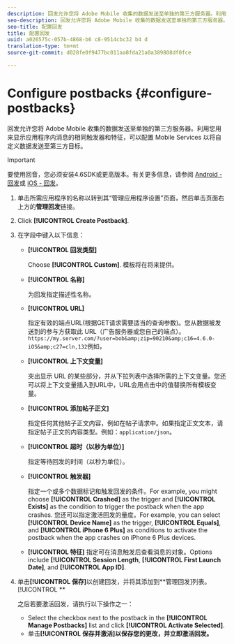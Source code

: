 ```yaml
---
description: 回发允许您将 Adobe Mobile 收集的数据发送至单独的第三方服务器。利用您用来显示应用程序内消息的相同触发器和特征，可以配置 Mobile Services 以将自定义数据发送至第三方目标。
seo-description: 回发允许您将 Adobe Mobile 收集的数据发送至单独的第三方服务器。利用您用来显示应用程序内消息的相同触发器和特征，可以配置 Mobile Services 以将自定义数据发送至第三方目标。
seo-title: 配置回发
title: 配置回发
uuid: a026575c-057b-4868-b6 c8-9514cbc32 b4 d
translation-type: tm+mt
source-git-commit: d028fe0f9477bc011aa8fda21a0a389808df0fce

---
```



# Configure postbacks {#configure-postbacks}

回发允许您将 Adobe Mobile 收集的数据发送至单独的第三方服务器。利用您用来显示应用程序内消息的相同触发器和特征，可以配置 Mobile Services 以将自定义数据发送至第三方目标。

>[!IMPORTANT]
>
>要使用回音，您必须安装4.6SDK或更高版本。有关更多信息，请参阅 [Android - 回发](/help/android/analytics-main/postbacks/postbacks.md)或 [iOS - 回发](/help/ios/analytics-main/postback/postback.md)。

1. 单击所需应用程序的名称以转到其“管理应用程序设置”页面，然后单击页面右上方的&#x200B;**管理回发**&#x200B;链接。
1. Click **[!UICONTROL Create Postback]**.
1. 在字段中键入以下信息：

   * **[!UICONTROL 回发类型]**

      Choose **[!UICONTROL Custom]**. 模板将在将来提供。

   * **[!UICONTROL 名称]**

      为回发指定描述性名称。

   * **[!UICONTROL URL]**

      指定有效的端点URL(根据GET请求需要适当的查询参数)。您从数据被发送到的参与方获取此 URL（广告服务器或您自己的端点）。`https://my.server.com/?user=bob&amp;zip=90210&amp;c16=4.6.0-iOS&amp;c27=cln,132`例如，

   * **[!UICONTROL 上下文变量]**

      突出显示 URL 的某些部分，并从下拉列表中选择所需的上下文变量。您还可以将上下文变量插入到URL中，URL会用点击中的值替换所有模板变量。

   * **[!UICONTROL 添加帖子正文]**

      指定任何其他帖子正文内容，例如在帖子请求中。如果指定正文文本，请指定帖子正文的内容类型。例如：`application/json`。

   * **[!UICONTROL 超时（以秒为单位）]**

      指定等待回发的时间（以秒为单位）。

   * **[!UICONTROL 触发器]**

      指定一个或多个数据标记和触发回发的条件。For example, you might choose **[!UICONTROL Crashed]** as the trigger and **[!UICONTROL Exists]** as the condition to trigger the postback when the app crashes. 您还可以指定激活回发的量度。For example, you can select **[!UICONTROL Device Name]** as the trigger, **[!UICONTROL Equals]**, and **[!UICONTROL iPhone 6 Plus]** as conditions to activate the postback when the app crashes on iPhone 6 Plus devices.

   * **[!UICONTROL 特征]**
   指定可在消息触发后查看消息的对象。Options include **[!UICONTROL Session Length**, **[!UICONTROL First Launch Date]**, and **[!UICONTROL App ID]**.

1. 单击&#x200B;**[!UICONTROL 保存]**&#x200B;以创建回发，并将其添加到&#x200B;**管理回发]列表。[!UICONTROL **

   之后若要激活回发，请执行以下操作之一：

   * Select the checkbox next to the postback in the **[!UICONTROL Manage Postbacks]** list and click **[!UICONTROL Activate Selected]**.
   * 单击&#x200B;**[!UICONTROL 保存并激活]以保存您的更改，并立即激活回发。**
